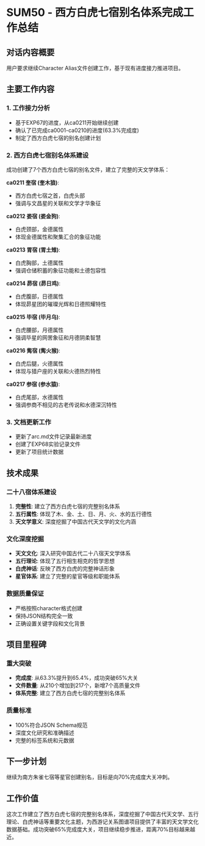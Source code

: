 # SUM50 - 西方白虎七宿别名体系完成工作总结

## 对话内容概要
用户要求继续Character Alias文件创建工作，基于现有进度接力推进项目。

## 主要工作内容

### 1. 工作接力分析
- 基于EXP67的进度，从ca0211开始继续创建
- 确认了已完成ca0001-ca0210的进度(63.3%完成度)
- 制定了西方白虎七宿的别名创建计划

### 2. 西方白虎七宿别名体系建设
成功创建了7个西方白虎七宿的别名文件，建立了完整的天文学体系：

**ca0211 奎宿 (奎木狼)**:
- 西方白虎七宿之首，白虎头部
- 强调与文昌星的关联和文学才华象征

**ca0212 娄宿 (娄金狗)**:
- 白虎颈部，金德属性
- 体现金德属性和聚集汇合的象征功能

**ca0213 胃宿 (胃土雉)**:
- 白虎胸部，土德属性
- 强调仓储积蓄的象征功能和土德包容性

**ca0214 昴宿 (昴日鸡)**:
- 白虎腹部，日德属性
- 体现昴星团的璀璨光辉和日德照耀特性

**ca0215 毕宿 (毕月乌)**:
- 白虎腰部，月德属性
- 强调毕星的网罟象征和月德阴柔智慧

**ca0216 觜宿 (觜火猴)**:
- 白虎后腿，火德属性
- 体现与猎户座的关联和火德热烈特性

**ca0217 参宿 (参水猿)**:
- 白虎尾部，水德属性
- 强调参商不相见的古老传说和水德深沉特性

### 3. 文档更新工作
- 更新了arc.md文件记录最新进度
- 创建了EXP68实验记录文件
- 更新了项目统计数据

## 技术成果

### 二十八宿体系建设
1. **完整性**: 建立了西方白虎七宿的完整别名体系
2. **五行属性**: 体现了木、金、土、日、月、火、水的五行德性
3. **天文学意义**: 深度挖掘了中国古代天文学的文化内涵

### 文化深度挖掘
- **天文文化**: 深入研究中国古代二十八宿天文学体系
- **五行理论**: 体现了五行相生相克的哲学思想
- **白虎神话**: 反映了西方白虎的完整神话形象
- **星官体系**: 建立了完整的星官等级和职能体系

### 数据质量保证
- 严格按照character格式创建
- 保持JSON结构完全一致
- 正确设置关键字段和文化背景

## 项目里程碑

### 重大突破
- **完成度**: 从63.3%提升到65.4%，成功突破65%大关
- **文件数量**: 从210个增加到217个，新增7个高质量文件
- **体系完整**: 建立了西方白虎七宿的完整别名体系

### 质量标准
- 100%符合JSON Schema规范
- 深度文化研究和准确描述
- 完整的标签系统和元数据

## 下一步计划
继续为南方朱雀七宿等星官创建别名，目标是向70%完成度大关冲刺。

## 工作价值
这次工作建立了西方白虎七宿的完整别名体系，深度挖掘了中国古代天文学、五行理论、白虎神话等重要文化主题，为西游记关系图谱项目提供了丰富的天文学文化数据基础。成功突破65%完成度大关，项目继续稳步推进，距离70%目标越来越近。
